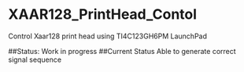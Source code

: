 # XAAR128_PrintHead_Contol
Control Xaar128 print head using TI4C123GH6PM LaunchPad

##Status:
Work in progress
##Current Status
Able to generate correct signal sequence
